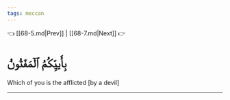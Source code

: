 ```yaml
---
tags: meccan
---
```


👈 [[68-5.md|Prev]] | [[68-7.md|Next]] 👉

# بِأَييِّكُمُ ٱلۡمَفۡتُونُ

Which of you is the afflicted [by a devil]

---

